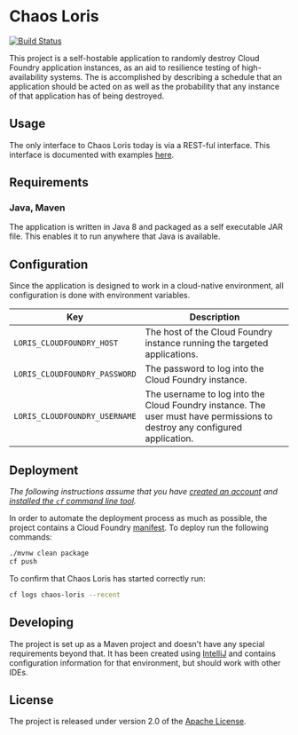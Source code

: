 # Chaos Loris
[![Build Status](https://travis-ci.org/strepsirrhini-army/chaos-loris.svg)](https://travis-ci.org/strepsirrhini-army/chaos-loris)

This project is a self-hostable application to randomly destroy Cloud Foundry application instances, as an aid to resilience testing of high-availability systems. The is accomplished by describing a schedule that an application should be acted on as well as the probability that any instance of that application has of being destroyed.

## Usage
The only interface to Chaos Loris today is via a REST-ful interface.  This interface is documented with examples [here][d].

## Requirements
### Java, Maven
The application is written in Java 8 and packaged as a self executable JAR file. This enables it to run anywhere that Java is available.

## Configuration
Since the application is designed to work in a cloud-native environment, all configuration is done with environment variables.

| Key | Description
| --- | -----------
| `LORIS_CLOUDFOUNDRY_HOST` | The host of the Cloud Foundry instance running the targeted applications.
| `LORIS_CLOUDFOUNDRY_PASSWORD` | The password to log into the Cloud Foundry instance.
| `LORIS_CLOUDFOUNDRY_USERNAME` | The username to log into the Cloud Foundry instance.  The user must have permissions to destroy any configured application.

## Deployment
_The following instructions assume that you have [created an account][c] and [installed the `cf` command line tool][i]._

In order to automate the deployment process as much as possible, the project contains a Cloud Foundry [manifest][y].  To deploy run the following commands:

```bash
./mvnw clean package
cf push
```

To confirm that Chaos Loris has started correctly run:

```bash
cf logs chaos-loris --recent
```

## Developing
The project is set up as a Maven project and doesn't have any special requirements beyond that. It has been created using [IntelliJ][j] and contains configuration information for that environment, but should work with other IDEs.


## License
The project is released under version 2.0 of the [Apache License][a].

[a]: http://www.apache.org/licenses/LICENSE-2.0
[c]: https://console.run.pivotal.io/register
[d]: http://strepsirrhini-army.github.io/chaos-loris/
[i]: http://docs.run.pivotal.io/devguide/installcf/install-go-cli.html
[j]: http://www.jetbrains.com/idea/
[y]: manifest.yml
